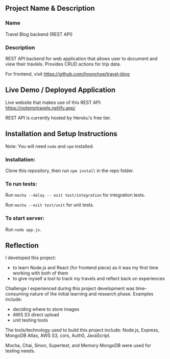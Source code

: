 ## Project Name & Description
### Name
Travel Blog backend (REST API)

### Description
REST API backend for web application that allows user to document and view their travlels.
Provides CRUD actions for trip data.

For frontend, visit https://github.com/hyonchoe/travel-blog

## Live Demo / Deployed Application
Live website that makes use of this REST API: https://notemytravels.netlify.app/

REST API is currently hosted by Heroku's free tier.

## Installation and Setup Instructions
Note: You will need `node` and `npm` installed.

### Installation:
Clone this repository, then run `npm install` in the repo folder.

### To run tests:
Run `mocha --delay -- exit test/integration` for integration tests.

Run `mocha --exit test/unit` for unit tests.

### To start server:
Run `node app.js`.

## Reflection
I developed this project:
- to learn Node.js and React (for frontend piece) as it was my first time working with both of them
- to give myself a tool to track my travels and reflect back on experiences

Challenge I experienced during this project development was time-consuming nature of the initial learning and research phase.
Examples include:
- deciding where to store images
- AWS S3 direct upload
- unit testing tools

The tools/technology used to build this project include: Node.js, Express, MongoDB Atlas, AWS S3, cors, Auth0, JavaScript.

Mocha, Chai, Sinon, Supertest, and Memory MongoDB were used for testing needs.
